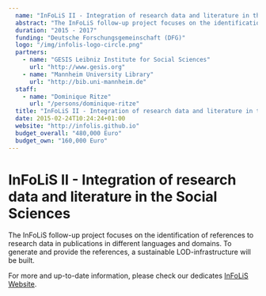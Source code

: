 ```yaml
---
  name: "InFoLiS II - Integration of research data and literature in the Social Sciences"
  abstract: "The InFoLiS follow-up project focuses on the identification of references to research data in publications in different languages and domains. To generate and provide the references, a sustainable LOD-infrastructure will be built."
  duration: "2015 - 2017"
  funding: "Deutsche Forschungsgemeinschaft (DFG)"
  logo: "/img/infolis-logo-circle.png"
  partners: 
    - name: "GESIS Leibniz Institute for Social Sciences"
      url: "http://www.gesis.org"
    - name: "Mannheim University Library"
      url: "http://bib.uni-mannheim.de"
  staff: 
    - name: "Dominique Ritze"
      url: "/persons/dominique-ritze"
  title: "InFoLiS II - Integration of research data and literature in the Social Sciences"
  date: 2015-02-24T10:24:24+01:00
  website: "http://infolis.github.io"
  budget_overall: "480,000 Euro"
  budget_own: "160,000 Euro"
---
```


InFoLiS II - Integration of research data and literature in the Social Sciences
=======

The InFoLiS follow-up project focuses on the identification of references to research data in publications in different languages and domains. To generate and provide the references, a sustainable LOD-infrastructure will be built.

For more and up-to-date information, please check our dedicates [InFoLiS Website](http://infolis.github.io).
